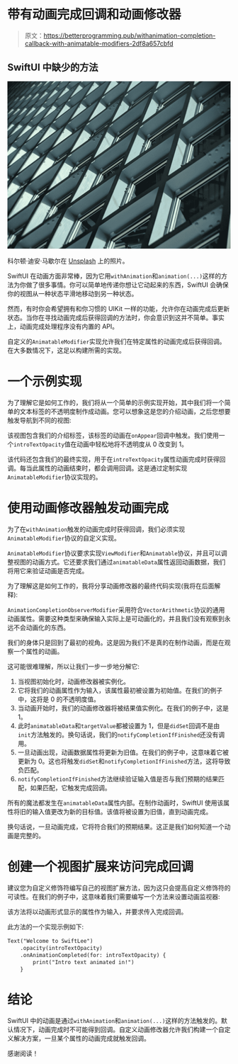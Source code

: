 # 带有动画完成回调和动画修改器

> 原文：<https://betterprogramming.pub/withanimation-completion-callback-with-animatable-modifiers-2df8a657cbfd>

## SwiftUI 中缺少的方法

![](img/196bf84d73518220ba141e625a7424d6.png)

科尔顿·迪安·马歇尔在 [Unsplash](https://unsplash.com?utm_source=medium&utm_medium=referral) 上的照片。

SwiftUI 在动画方面非常棒，因为它用`withAnimation`和`animation(...)`这样的方法为你做了很多事情。你可以简单地传递你想让它动起来的东西，SwiftUI 会确保你的视图从一种状态平滑地移动到另一种状态。

然而，有时你会希望拥有和你习惯的 UIKit 一样的功能，允许你在动画完成后更新状态。当你在寻找动画完成后获得回调的方法时，你会意识到这并不简单。事实上，动画完成处理程序没有内置的 API。

自定义的`AnimatableModifier`实现允许我们在特定属性的动画完成后获得回调。在大多数情况下，这足以构建所需的实现。

# 一个示例实现

为了理解它是如何工作的，我们将从一个简单的示例实现开始，其中我们将一个简单的文本标签的不透明度制作成动画。您可以想象这是您的介绍动画，之后您想要触发导航到不同的视图:

该视图包含我们的介绍标签，该标签的动画在`onAppear`回调中触发。我们使用一个`introTextOpacity`值在动画中轻松地将不透明度从 0 改变到 1。

该代码还包含我们的最终实现，用于在`introTextOpacity`属性动画完成时获得回调。每当此属性的动画结束时，都会调用回调。这是通过定制实现`AnimatableModifier`协议实现的。

# 使用动画修改器触发动画完成

为了在`withAnimation`触发的动画完成时获得回调，我们必须实现`AnimatableModifier`协议的自定义实现。

`AnimatableModifier`协议要求实现`ViewModifier`和`Animatable`协议，并且可以调整视图的动画方式。它还要求我们通过`animatableData`属性返回动画数据，我们将用它来验证动画是否完成。

为了理解这是如何工作的，我将分享动画修改器的最终代码实现(我将在后面解释):

`AnimationCompletionObserverModifier`采用符合`VectorArithmetic`协议的通用动画属性。需要这种类型来确保输入实际上是可动画化的，并且我们没有观察到永远不会动画化的东西。

我们的身体只是回到了最初的视角。这是因为我们不是真的在制作动画，而是在观察一个属性的动画。

这可能很难理解，所以让我们一步一步地分解它:

1.  当视图初始化时，动画修改器被实例化。
2.  它将我们的动画属性作为输入，该属性最初被设置为初始值。在我们的例子中，这将是 0 的不透明度值。
3.  当动画开始时，我们的动画修改器将被结果值实例化。在我们的例子中，这是 1。
4.  此时`animatableData`和`targetValue`都被设置为 1，但是`didSet`回调不是由`init`方法触发的。换句话说，我们的`notifyCompletionIfFinished`还没有调用。
5.  一旦动画出现，动画数据属性将更新为旧值。在我们的例子中，这意味着它被更新为 0。这也将触发`didSet`和`notifyCompletionIfFinished`方法，这将导致负匹配。
6.  `notifyCompletionIfFinished`方法继续验证输入值是否与我们预期的结果匹配，如果匹配，它触发完成回调。

所有的魔法都发生在`animatableData`属性内部。在制作动画时，SwiftUI 使用该属性将旧的输入值更改为新的目标值。该值将被设置为旧值，直到动画完成。

换句话说，一旦动画完成，它将符合我们的预期结果。这正是我们如何知道一个动画是完整的。

# 创建一个视图扩展来访问完成回调

建议您为自定义修饰符编写自己的视图扩展方法，因为这只会提高自定义修饰符的可读性。在我们的例子中，这意味着我们需要编写一个方法来设置动画监视器:

该方法将以动画形式显示的属性作为输入，并要求传入完成回调。

此方法的一个实现示例如下:

```
Text("Welcome to SwiftLee")
    .opacity(introTextOpacity)
    .onAnimationCompleted(for: introTextOpacity) {
        print("Intro text animated in!")
    }
```

# 结论

SwiftUI 中的动画是通过`withAnimation`和`animation(...)`这样的方法触发的。默认情况下，动画完成时不可能得到回调。自定义动画修改器允许我们构建一个自定义解决方案，一旦某个属性的动画完成就触发回调。

感谢阅读！